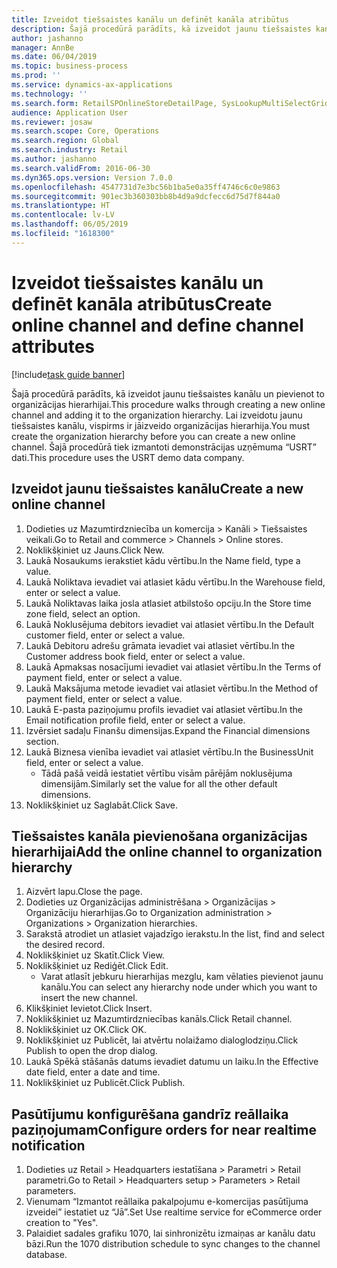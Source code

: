 ```yaml
---
title: Izveidot tiešsaistes kanālu un definēt kanāla atribūtus
description: Šajā procedūrā parādīts, kā izveidot jaunu tiešsaistes kanālu un pievienot to organizācijas hierarhijai.
author: jashanno
manager: AnnBe
ms.date: 06/04/2019
ms.topic: business-process
ms.prod: ''
ms.service: dynamics-ax-applications
ms.technology: ''
ms.search.form: RetailSPOnlineStoreDetailPage, SysLookupMultiSelectGrid, DimensionLookup, OMHierarchyManager, HierarchyDesigner, OMNodeSelection, HierarchyPublishAndCloseForm
audience: Application User
ms.reviewer: josaw
ms.search.scope: Core, Operations
ms.search.region: Global
ms.search.industry: Retail
ms.author: jashanno
ms.search.validFrom: 2016-06-30
ms.dyn365.ops.version: Version 7.0.0
ms.openlocfilehash: 4547731d7e3bc56b1ba5e0a35ff4746c6c0e9863
ms.sourcegitcommit: 901ec3b360303bb8b4d9a9dcfecc6d75d7f844a0
ms.translationtype: HT
ms.contentlocale: lv-LV
ms.lasthandoff: 06/05/2019
ms.locfileid: "1618300"
---
```

# <a name="create-online-channel-and-define-channel-attributes"></a><span data-ttu-id="5bdbe-103">Izveidot tiešsaistes kanālu un definēt kanāla atribūtus</span><span class="sxs-lookup"><span data-stu-id="5bdbe-103">Create online channel and define channel attributes</span></span>

[!include[task guide banner](../includes/task-guide-banner.md)]

<span data-ttu-id="5bdbe-104">Šajā procedūrā parādīts, kā izveidot jaunu tiešsaistes kanālu un pievienot to organizācijas hierarhijai.</span><span class="sxs-lookup"><span data-stu-id="5bdbe-104">This procedure walks through creating a new online channel and adding it to the organization hierarchy.</span></span> <span data-ttu-id="5bdbe-105">Lai izveidotu jaunu tiešsaistes kanālu, vispirms ir jāizveido organizācijas hierarhija.</span><span class="sxs-lookup"><span data-stu-id="5bdbe-105">You must create the organization hierarchy before you can create a new online channel.</span></span> <span data-ttu-id="5bdbe-106">Šajā procedūrā tiek izmantoti demonstrācijas uzņēmuma “USRT” dati.</span><span class="sxs-lookup"><span data-stu-id="5bdbe-106">This procedure uses the USRT demo data company.</span></span>


## <a name="create-a-new-online-channel"></a><span data-ttu-id="5bdbe-107">Izveidot jaunu tiešsaistes kanālu</span><span class="sxs-lookup"><span data-stu-id="5bdbe-107">Create a new online channel</span></span>
1. <span data-ttu-id="5bdbe-108">Dodieties uz Mazumtirdzniecība un komercija > Kanāli > Tiešsaistes veikali.</span><span class="sxs-lookup"><span data-stu-id="5bdbe-108">Go to Retail and commerce > Channels > Online stores.</span></span>
2. <span data-ttu-id="5bdbe-109">Noklikšķiniet uz Jauns.</span><span class="sxs-lookup"><span data-stu-id="5bdbe-109">Click New.</span></span>
3. <span data-ttu-id="5bdbe-110">Laukā Nosaukums ierakstiet kādu vērtību.</span><span class="sxs-lookup"><span data-stu-id="5bdbe-110">In the Name field, type a value.</span></span>
4. <span data-ttu-id="5bdbe-111">Laukā Noliktava ievadiet vai atlasiet kādu vērtību.</span><span class="sxs-lookup"><span data-stu-id="5bdbe-111">In the Warehouse field, enter or select a value.</span></span>
5. <span data-ttu-id="5bdbe-112">Laukā Noliktavas laika josla atlasiet atbilstošo opciju.</span><span class="sxs-lookup"><span data-stu-id="5bdbe-112">In the Store time zone field, select an option.</span></span>
6. <span data-ttu-id="5bdbe-113">Laukā Noklusējuma debitors ievadiet vai atlasiet vērtību.</span><span class="sxs-lookup"><span data-stu-id="5bdbe-113">In the Default customer field, enter or select a value.</span></span>
7. <span data-ttu-id="5bdbe-114">Laukā Debitoru adrešu grāmata ievadiet vai atlasiet vērtību.</span><span class="sxs-lookup"><span data-stu-id="5bdbe-114">In the Customer address book field, enter or select a value.</span></span>
8. <span data-ttu-id="5bdbe-115">Laukā Apmaksas nosacījumi ievadiet vai atlasiet vērtību.</span><span class="sxs-lookup"><span data-stu-id="5bdbe-115">In the Terms of payment field, enter or select a value.</span></span>
9. <span data-ttu-id="5bdbe-116">Laukā Maksājuma metode ievadiet vai atlasiet vērtību.</span><span class="sxs-lookup"><span data-stu-id="5bdbe-116">In the Method of payment field, enter or select a value.</span></span>
10. <span data-ttu-id="5bdbe-117">Laukā E-pasta paziņojumu profils ievadiet vai atlasiet vērtību.</span><span class="sxs-lookup"><span data-stu-id="5bdbe-117">In the Email notification profile field, enter or select a value.</span></span>
11. <span data-ttu-id="5bdbe-118">Izvērsiet sadaļu Finanšu dimensijas.</span><span class="sxs-lookup"><span data-stu-id="5bdbe-118">Expand the Financial dimensions section.</span></span>
12. <span data-ttu-id="5bdbe-119">Laukā Biznesa vienība ievadiet vai atlasiet vērtību.</span><span class="sxs-lookup"><span data-stu-id="5bdbe-119">In the BusinessUnit field, enter or select a value.</span></span>
    * <span data-ttu-id="5bdbe-120">Tādā pašā veidā iestatiet vērtību visām pārējām noklusējuma dimensijām.</span><span class="sxs-lookup"><span data-stu-id="5bdbe-120">Similarly set the value for all the other default dimensions.</span></span>  
13. <span data-ttu-id="5bdbe-121">Noklikšķiniet uz Saglabāt.</span><span class="sxs-lookup"><span data-stu-id="5bdbe-121">Click Save.</span></span>

## <a name="add-the-online-channel-to-organization-hierarchy"></a><span data-ttu-id="5bdbe-122">Tiešsaistes kanāla pievienošana organizācijas hierarhijai</span><span class="sxs-lookup"><span data-stu-id="5bdbe-122">Add the online channel to organization hierarchy</span></span>
1. <span data-ttu-id="5bdbe-123">Aizvērt lapu.</span><span class="sxs-lookup"><span data-stu-id="5bdbe-123">Close the page.</span></span>
2. <span data-ttu-id="5bdbe-124">Dodieties uz Organizācijas administrēšana > Organizācijas > Organizāciju hierarhijas.</span><span class="sxs-lookup"><span data-stu-id="5bdbe-124">Go to Organization administration > Organizations > Organization hierarchies.</span></span>
3. <span data-ttu-id="5bdbe-125">Sarakstā atrodiet un atlasiet vajadzīgo ierakstu.</span><span class="sxs-lookup"><span data-stu-id="5bdbe-125">In the list, find and select the desired record.</span></span>
4. <span data-ttu-id="5bdbe-126">Noklikšķiniet uz Skatīt.</span><span class="sxs-lookup"><span data-stu-id="5bdbe-126">Click View.</span></span>
5. <span data-ttu-id="5bdbe-127">Noklikšķiniet uz Rediģēt.</span><span class="sxs-lookup"><span data-stu-id="5bdbe-127">Click Edit.</span></span>
    * <span data-ttu-id="5bdbe-128">Varat atlasīt jebkuru hierarhijas mezglu, kam vēlaties pievienot jaunu kanālu.</span><span class="sxs-lookup"><span data-stu-id="5bdbe-128">You can select any hierarchy node under which you want to insert the new channel.</span></span>  
6. <span data-ttu-id="5bdbe-129">Klikšķiniet Ievietot.</span><span class="sxs-lookup"><span data-stu-id="5bdbe-129">Click Insert.</span></span>
7. <span data-ttu-id="5bdbe-130">Noklikšķiniet uz Mazumtirdzniecības kanāls.</span><span class="sxs-lookup"><span data-stu-id="5bdbe-130">Click Retail channel.</span></span>
8. <span data-ttu-id="5bdbe-131">Noklikšķiniet uz OK.</span><span class="sxs-lookup"><span data-stu-id="5bdbe-131">Click OK.</span></span>
9. <span data-ttu-id="5bdbe-132">Noklikšķiniet uz Publicēt, lai atvērtu nolaižamo dialoglodziņu.</span><span class="sxs-lookup"><span data-stu-id="5bdbe-132">Click Publish to open the drop dialog.</span></span>
10. <span data-ttu-id="5bdbe-133">Laukā Spēkā stāšanās datums ievadiet datumu un laiku.</span><span class="sxs-lookup"><span data-stu-id="5bdbe-133">In the Effective date field, enter a date and time.</span></span>
11. <span data-ttu-id="5bdbe-134">Noklikšķiniet uz Publicēt.</span><span class="sxs-lookup"><span data-stu-id="5bdbe-134">Click Publish.</span></span>

## <a name="configure-orders-for-near-realtime-notification"></a><span data-ttu-id="5bdbe-135">Pasūtījumu konfigurēšana gandrīz reāllaika paziņojumam</span><span class="sxs-lookup"><span data-stu-id="5bdbe-135">Configure orders for near realtime notification</span></span>
1. <span data-ttu-id="5bdbe-136">Dodieties uz Retail > Headquarters iestatīšana > Parametri > Retail parametri.</span><span class="sxs-lookup"><span data-stu-id="5bdbe-136">Go to Retail  > Headquarters setup > Parameters > Retail parameters.</span></span>
2. <span data-ttu-id="5bdbe-137">Vienumam “Izmantot reāllaika pakalpojumu e-komercijas pasūtījuma izveidei” iestatiet uz “Jā”.</span><span class="sxs-lookup"><span data-stu-id="5bdbe-137">Set Use realtime service for eCommerce order creation to "Yes".</span></span>
3. <span data-ttu-id="5bdbe-138">Palaidiet sadales grafiku 1070, lai sinhronizētu izmaiņas ar kanālu datu bāzi.</span><span class="sxs-lookup"><span data-stu-id="5bdbe-138">Run the 1070 distribution schedule to sync changes to the channel database.</span></span> 


